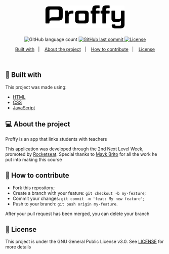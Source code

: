 <h1 align="center">
    <img alt="proffy" title="Graphic design is my passion" src=".github/logo.svg" width="250px" />
</h1>

<p align="center">
  <img alt="GitHub language count" src="https://img.shields.io/badge/languages-3-informational">
  
  <a href="https://github.com/juliacbpassos/Next-Level-Week/commits/master">
    <img alt="GitHub last commit" src="https://img.shields.io/badge/last%20commit-august%202020-inactive">
  </a>

  <a href="https://github.com/juliacbpassos/Next-Level-Week/blob/master/LICENSE">
    <img alt="License" src="https://img.shields.io/badge/license-GNUv3.0-brightgreen">
  </a>
</p>

<p align="center">
  <a href="#rocket-built-with">Built with</a>&nbsp;&nbsp;&nbsp;|&nbsp;&nbsp;&nbsp;
  <a href="#-about-the-project">About the project</a>&nbsp;&nbsp;&nbsp;|&nbsp;&nbsp;&nbsp;
  <a href="#-how-to-contribute">How to contribute</a>&nbsp;&nbsp;&nbsp;|&nbsp;&nbsp;&nbsp;
  <a href="#memo-license">License</a>
</p>

<br>

<p align="center">
  <!-- <img alt="Frontend" src=".github/ecoleta.png" width="100%"> -->
</p>

## :rocket: Built with

This project was made using:

- [HTML](https://devdocs.io/html/)
- [CSS](https://devdocs.io/css/)
- [JavaScript](https://devdocs.io/javascript/)

## 💻 About the project

Proffy is an app that links students with teachers

This application was developed through the 2nd Next Level Week, promoted by [Rocketseat](https://rocketseat.com.br/). Special thanks to [Mayk Brito](https://github.com/maykbrito) for all the work he put into making this course

## 🤔 How to contribute

- Fork this repository;
- Create a branch with your feature: `git checkout -b my-feature`;
- Commit your changes: `git commit -m 'feat: My new feature'`;
- Push to your branch: `git push origin my-feature`.

After your pull request has been merged, you can delete your branch

## :memo: License

This project is under the GNU General Public License v3.0. See [LICENSE](LICENSE) for more details
